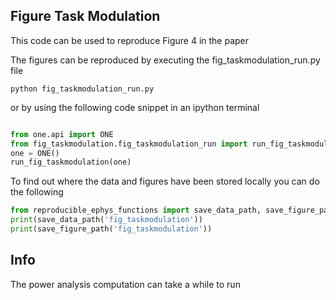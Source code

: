 ## Figure Task Modulation

This code can be used to reproduce Figure 4 in the paper

The figures can be reproduced by executing the fig_taskmodulation_run.py file 

```
python fig_taskmodulation_run.py
```

or by using the following code snippet in an ipython terminal
```python

from one.api import ONE
from fig_taskmodulation.fig_taskmodulation_run import run_fig_taskmodulation
one = ONE()
run_fig_taskmodulation(one)

```

To find out where the data and figures have been stored locally you can do the following
```python
from reproducible_ephys_functions import save_data_path, save_figure_path
print(save_data_path('fig_taskmodulation'))
print(save_figure_path('fig_taskmodulation'))
```

## Info
The power analysis computation can take a while to run
